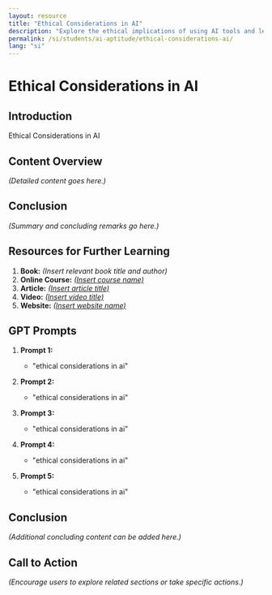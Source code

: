 ```yaml
---
layout: resource
title: "Ethical Considerations in AI"
description: "Explore the ethical implications of using AI tools and learn responsible AI interaction practices."
permalink: /si/students/ai-aptitude/ethical-considerations-ai/
lang: "si"
---
```


# Ethical Considerations in AI

## Introduction
Ethical Considerations in AI

## Content Overview
*(Detailed content goes here.)*

## Conclusion
*(Summary and concluding remarks go here.)*

## Resources for Further Learning

1. **Book:** *(Insert relevant book title and author)*
2. **Online Course:** [*(Insert course name)*](#)
3. **Article:** [*(Insert article title)*](#)
4. **Video:** [*(Insert video title)*](#)
5. **Website:** [*(Insert website name)*](#)

## GPT Prompts

1. **Prompt 1:**
   - "ethical considerations in ai"

2. **Prompt 2:**
   - "ethical considerations in ai"

3. **Prompt 3:**
   - "ethical considerations in ai"

4. **Prompt 4:**
   - "ethical considerations in ai"

5. **Prompt 5:**
   - "ethical considerations in ai"

## Conclusion
*(Additional concluding content can be added here.)*

## Call to Action
*(Encourage users to explore related sections or take specific actions.)*
